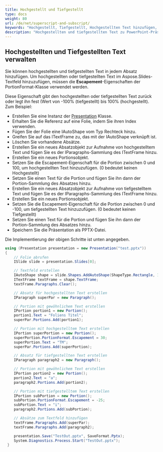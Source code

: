 ```yaml
---
title: Hochgestellt und Tiefgestellt
type: docs
weight: 80
url: /de/net/superscript-and-subscript/
keywords: "Hochgestellt, Tiefgestellt, Hochgestellten Text hinzufügen, Tiefgestellten Text hinzufügen, PowerPoint-Präsentation, C#, Csharp, Aspose.Slides für .NET"
description: "Hochgestellten und tiefgestellten Text zu PowerPoint-Präsentationen in C# oder .NET hinzufügen"
---
```


## **Hochgestellten und Tiefgestellten Text verwalten**
Sie können hochgestellten und tiefgestellten Text in jedem Absatz hinzufügen. Um hochgestellten oder tiefgestellten Text im Aspose.Slides-Textfeld hinzuzufügen, müssen die **Escapement**-Eigenschaften der PortionFormat-Klasse verwendet werden.

Diese Eigenschaft gibt den hochgestellten oder tiefgestellten Text zurück oder legt ihn fest (Wert von -100% (tiefgestellt) bis 100% (hochgestellt). Zum Beispiel:

- Erstellen Sie eine Instanz der [Presentation](https://reference.aspose.com/slides/net/aspose.slides/presentation) Klasse.
- Erhalten Sie die Referenz auf eine Folie, indem Sie ihren Index verwenden.
- Fügen Sie der Folie eine IAutoShape vom Typ Rechteck hinzu.
- Greifen Sie auf das ITextFrame zu, das mit der IAutoShape verknüpft ist.
- Löschen Sie vorhandene Absätze.
- Erstellen Sie ein neues Absatzobjekt zur Aufnahme von hochgestelltem Text und fügen Sie es der IParagraphs-Sammlung des ITextFrame hinzu.
- Erstellen Sie ein neues Portionsobjekt.
- Setzen Sie die Escapement-Eigenschaft für die Portion zwischen 0 und 100, um hochgestellten Text hinzuzufügen. (0 bedeutet keinen Hochgestellt)
- Setzen Sie einen Text für die Portion und fügen Sie ihn dann der Portion-Sammlung des Absatzes hinzu.
- Erstellen Sie ein neues Absatzobjekt zur Aufnahme von tiefgestelltem Text und fügen Sie es der IParagraphs-Sammlung des ITextFrame hinzu.
- Erstellen Sie ein neues Portionsobjekt.
- Setzen Sie die Escapement-Eigenschaft für die Portion zwischen 0 und -100, um tiefgestellten Text hinzuzufügen. (0 bedeutet keinen Tiefgestellt)
- Setzen Sie einen Text für die Portion und fügen Sie ihn dann der Portion-Sammlung des Absatzes hinzu.
- Speichern Sie die Präsentation als PPTX-Datei.

Die Implementierung der obigen Schritte ist unten angegeben.

```c#
using (Presentation presentation = new Presentation("test.pptx"))
{
    // Folie abrufen
    ISlide slide = presentation.Slides[0];

    // Textfeld erstellen
    IAutoShape shape = slide.Shapes.AddAutoShape(ShapeType.Rectangle, 100, 100, 200, 100);
    ITextFrame textFrame = shape.TextFrame;
    textFrame.Paragraphs.Clear();

    // Absatz für hochgestellten Text erstellen
    IParagraph superPar = new Paragraph();

    // Portion mit gewöhnlichem Text erstellen
    IPortion portion1 = new Portion();
    portion1.Text = "Foliens Titel";
    superPar.Portions.Add(portion1);

    // Portion mit hochgestelltem Text erstellen
    IPortion superPortion = new Portion();
    superPortion.PortionFormat.Escapement = 30;
    superPortion.Text = "TM";
    superPar.Portions.Add(superPortion);

    // Absatz für tiefgestellten Text erstellen
    IParagraph paragraph2 = new Paragraph();

    // Portion mit gewöhnlichem Text erstellen
    IPortion portion2 = new Portion();
    portion2.Text = "a";
    paragraph2.Portions.Add(portion2);

    // Portion mit tiefgestelltem Text erstellen
    IPortion subPortion = new Portion();
    subPortion.PortionFormat.Escapement = -25;
    subPortion.Text = "i";
    paragraph2.Portions.Add(subPortion);

    // Absätze zum Textfeld hinzufügen
    textFrame.Paragraphs.Add(superPar);
    textFrame.Paragraphs.Add(paragraph2);

    presentation.Save("TestOut.pptx", SaveFormat.Pptx);
    System.Diagnostics.Process.Start("TestOut.pptx");
 } 
```